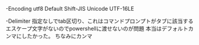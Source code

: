 ﻿-Encoding
    utf8
    Default Shift-JIS
    Unicode
    UTF-16LE

-Delimiter 
    指定なしでtab区切り、これはコマンドプロンプトがタブに該当するエスケープ文字がないのでpowershellに渡せないのが問題
    本当はデフォルトカンマにしたかった。
    ちなみにカンマ